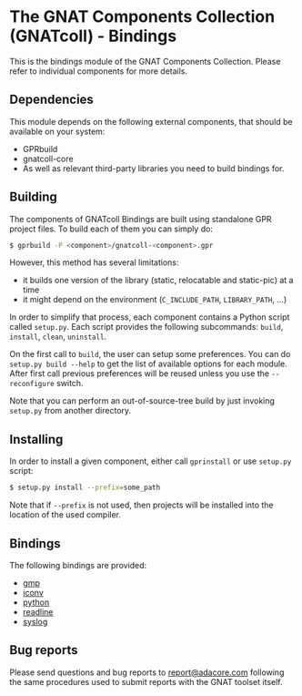 The GNAT Components Collection (GNATcoll) - Bindings
====================================================

This is the bindings module of the GNAT Components Collection. Please refer to
individual components for more details.

Dependencies
------------

This module depends on the following external components, that should be
available on your system:

- GPRbuild
- gnatcoll-core
- As well as relevant third-party libraries you need to build bindings for.

Building
--------

The components of GNATcoll Bindings are built using standalone GPR project
files. To build each of them you can simply do:

```sh
$ gprbuild -P <component>/gnatcoll-<component>.gpr
```

However, this method has several limitations:

* it builds one version of the library (static, relocatable and static-pic)
  at a time
* it might depend on the environment (`C_INCLUDE_PATH`, `LIBRARY_PATH`, ...)

In order to simplify that process, each component contains a Python script
called `setup.py`. Each script provides the following subcommands: `build`,
`install`, `clean`, `uninstall`.

On the first call to `build`, the user can setup some preferences. You can do
`setup.py build --help` to get the list of available options for each module.
After first call previous preferences will be reused unless you use the
`--reconfigure` switch.

Note that you can perform an out-of-source-tree build by just invoking
`setup.py` from another directory.


Installing
----------

In order to install a given component, either call `gprinstall` or use
`setup.py` script:

```sh
$ setup.py install --prefix=some_path
```

Note that if `--prefix` is not used, then projects will be installed into the
location of the used compiler.


Bindings
--------

The following bindings are provided:

- [gmp](gmp/README.md)
- [iconv](iconv/README.md)
- [python](python/README.md)
- [readline](readline/README.md)
- [syslog](syslog/README.md)


Bug reports
-----------

Please send questions and bug reports to report@adacore.com following
the same procedures used to submit reports with the GNAT toolset itself.
